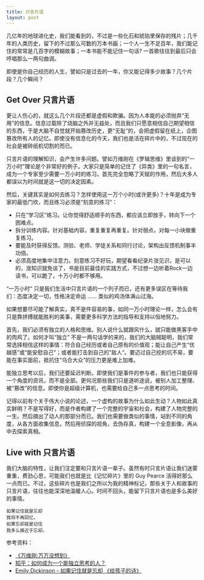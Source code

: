 ```yaml
---
title: 只言片语
layout: post
---
```


几亿年的地球进化史，我们能看到的，不过是一些化石和琥珀里保存的残片；几千年的人类历史，留下的不过那么可数的万本书画；一个人一生不足百年，我们能记住的常常是几百字的模糊故事；一本书能不能记住一句话? 一首歌往往到最后只会哼唱那么一两句曲调。

即使是你自己经历的人生，譬如只是过去的一年，你又能记得多少故事？几个片段？几个瞬间？

## Get Over 只言片语

更让人伤心的，就这么几个片段还都是虚假和欺骗。因为人本能的必须抛弃“无用”的信息。信息过载除了烧脑之外并无益处，而且我们只愿意相信自己期望相信的东西，于是大脑不自觉就开始篡改历史，更“无耻”的，会把虚假留在纸上，企图篡改所有人的记忆。即使没有信息化的今天，我们也是活在碎片中的，不过现在的社会是被碎纸机切割的而已。

只言片语的理解知识，会产生许多问题。譬如万维刚在《罗辑思维》里谈到的“一万小时”理论是个非常好的例子。大家只是简单的记住了《异类》里的一句名言，成为一个专家至少需要一万小时的练习。首先完全忽略了天赋的作用，然后大多人都误以为时间就是这一切的决定因素。

然后，关键其实是如何去练习？怎样使用这一万个小时(或许更多)？十年是成为专家的最低门坎，而且练习必须是“刻意的练习”：

* 只在“学习区”练习。让你觉得舒适顺手的东西，都应该立即放手，转向下一个困难点。
* 拆分训练内容。针对基础内容，重复重复再重复。针对弱点，对每一小块做重复练习。
* 要能及时获得反馈。测验、老师、学徒关系和同行讨论，架构出反馈机制事半功倍。
* 必须高度地集中注意力。刻意练习不好玩，期望看看纪录片涨见识，是可以的，涨知识就免谈了，书是目前最佳的实践方式，不过想一边听着Rock一边读书，可以跪了，十万小时都不够用。

“一万小时” 只是我们生活中只言片语的一个列子而已，还有更多误区在等待我们：态度决定一切，性格决定命运 ...... 类似的鸡汤体满山过海。

如果想要尽可能了解真实，真不是件容易的事，如同一万小时理论一样，怎么会有只是靠拼搏就能胜利的美事，需要更多科学方法的指导和支持以恒地努力。

首先，我们必须有独立的人格和思维。别人说什么就跟风什么，就只能做黑客手中的肉鸡了。如何才叫“独立”
不是一两句话学的来的，我们的大脑贼聪明，我们常常选择相信这样的事情：符合自己经历或者自己原有的价值观；能让自己产生“优越感”或“能安慰自己”；或者能打击到自己的”敌人“。要迈过自己挖的坑不易，要能在事实面前，抵抗住“乌合大众”的压力更是难上加难。

能独立思考以后，我们还要延迟判断。即使我们是事件的参与者，我们也只能获得一个角度的资讯，而不是全部。更何况那些我们只是道听途说，被别人加工整理、被“篡改”的信息。即使你是超级计算机，也需要给自己多一点思考的时间。

记得以前有个关于伟大小说的论述，一个虚构的故事为什么如此生动？人物如此真实鲜明？不是写得好，而是作者构建了一个完整的宇宙和社会，构建了人物完整的一生。然后摘出了动人的那部分而已。我们也需要做类似的事情，站到不同的角度，从各方面收集信息，然后用侦探的视角，去伪存真，构建一个全息影像，再从中去探索真相。

## Live with 只言片语

我们大脑的特性，让我们注定要和只言片语一辈子。虽然有时只言片语让我们迷雾重重，费劲心思，可能我们也就是比《记忆碎片》里的 Guy Pearce 活得好那么一点而已。不过，这些碎片也是我们之所以为我的精神标记，那些关于人和故事的只言片语，往往也能深深地温暖人心。时间不回头，能留下只言片语也是多么美好的事情。

```
如果记住就是忘却
我将不再回忆，
如果忘却就是记住
我多么接近于忘却。
```


参考资料：

* [《万维刚:万万没想到》](https://book.douban.com/subject/25986341/)
* [知乎：如何成为一个能独立思考的人？](https://www.zhihu.com/question/20527159)
* [Emily Dickinson - 如果记住就是忘却 《给孩子的诗》](https://book.douban.com/subject/25913612/)